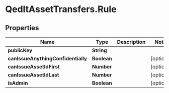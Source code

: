 # QedItAssetTransfers.Rule

## Properties
Name | Type | Description | Notes
------------ | ------------- | ------------- | -------------
**publicKey** | **String** |  | 
**canIssueAnythingConfidentially** | **Boolean** |  | [optional] 
**canIssueAssetIdFirst** | **Number** |  | [optional] 
**canIssueAssetIdLast** | **Number** |  | [optional] 
**isAdmin** | **Boolean** |  | [optional] 


